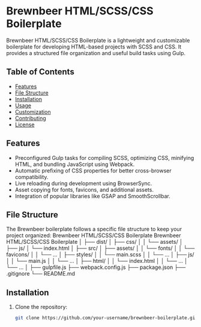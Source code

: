 # Brewnbeer HTML/SCSS/CSS Boilerplate

Brewnbeer HTML/SCSS/CSS Boilerplate is a lightweight and customizable boilerplate for developing HTML-based projects with SCSS and CSS. It provides a structured file organization and useful build tasks using Gulp.

## Table of Contents

- [Features](#features)
- [File Structure](#file-structure)
- [Installation](#installation)
- [Usage](#usage)
- [Customization](#customization)
- [Contributing](#contributing)
- [License](#license)

## Features

- Preconfigured Gulp tasks for compiling SCSS, optimizing CSS, minifying HTML, and bundling JavaScript using Webpack.
- Automatic prefixing of CSS properties for better cross-browser compatibility.
- Live reloading during development using BrowserSync.
- Asset copying for fonts, favicons, and additional assets.
- Integration of popular libraries like GSAP and SmoothScrollbar.

## File Structure

The Brewnbeer boilerplate follows a specific file structure to keep your project organized:
Brewnbeer HTML/SCSS/CSS Boilerplate
Brewnbeer HTML/SCSS/CSS Boilerplate
│
├── dist/
│   ├── css/
│   │   └── assets/
│   ├── js/
│   └── index.html
│
├── src/
│   ├── assets/
│   │   └── fonts/
│   │   └── favicons/
│   │   └── ...
│   ├── styles/
│   │   └── main.scss
│   │   └── ...
│   ├── js/
│   │   └── main.js
│   │   └── ...
│   ├── html/
│   │   └── index.html
│   │   └── ...
│   └── ...
│
├── gulpfile.js
├── webpack.config.js
├── package.json
├── .gitignore
└── README.md



## Installation

1. Clone the repository:

   ```bash
   git clone https://github.com/your-username/brewnbeer-boilerplate.git


